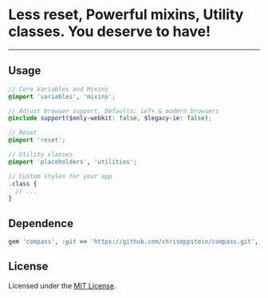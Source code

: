 # Less reset, Powerful mixins, Utility classes. You deserve to have!
---

## Usage

```scss
// Core Variables and Mixins
@import 'variables', 'mixins';

// Adjust browser support. Defaults: ie7+ & modern browsers
@include support($only-webkit: false, $legacy-ie: false);

// Reset
@import 'reset';

// Utility classes
@import 'placeholders', 'utilities';

// Custom styles for your app
.class {
  // ...
}
```

## Dependence

```ruby
gem 'compass', :git => 'https://github.com/chriseppstein/compass.git', :ref => '34159da'
```

## License

Licensed under the [MIT License](http://www.opensource.org/licenses/mit-license.php).
